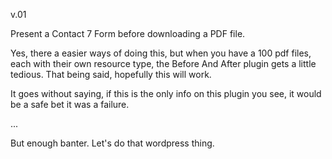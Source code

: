 v.01

Present a Contact 7 Form before downloading a PDF file.

Yes, there a easier ways of doing this, but when you have a 100 pdf files,
each with their own resource type, the Before And After plugin gets a little
tedious. That being said, hopefully this will work.

It goes without saying, if this is the only info on this plugin you see, it
would be a safe bet it was a failure.

...

But enough banter. Let's do that wordpress thing.

